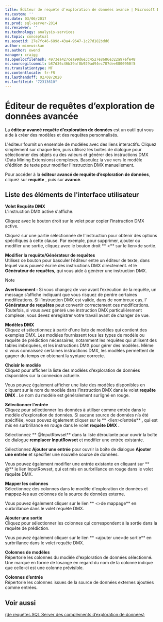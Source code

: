 ```yaml
---
title: Éditeur de requête d’exploration de données avancé | Microsoft Docs
ms.custom: ''
ms.date: 03/06/2017
ms.prod: sql-server-2014
ms.reviewer: ''
ms.technology: analysis-services
ms.topic: conceptual
ms.assetid: 27e7fc46-689d-43a4-9647-1c27d182bdd6
author: minewiskan
ms.author: owend
manager: craigg
ms.openlocfilehash: 4973ea427cea99d6e3c4527e8686e322a97efe48
ms.sourcegitcommit: b87d36c46b39af8b929ad94ec707dee8800950f5
ms.translationtype: MT
ms.contentlocale: fr-FR
ms.lasthandoff: 02/08/2020
ms.locfileid: "72313610"
---
```

# <a name="advanced-data-mining-query-editor"></a>Éditeur de requêtes d’exploration de données avancée
  La **éditeur avancé requête d’exploration de données** est un outil qui vous aide à créer des modèles et des requêtes personnalisés.  
  
 L'éditeur fournit un ensemble de modèles avec des liens interactifs. Cliquez simplement sur chaque lien, puis utilisez les boîtes de dialogue pour sélectionner des objets ou des valeurs et générer des instructions DMX (Data Mining Extensions) complexes. Basculez la vue vers le modèle d'édition de texte pour modifier l'instruction DMX manuellement.  
  
 Pour accéder à la **éditeur avancé de requête d’exploration de données**, cliquez sur **requête** , puis sur **avancé**.  
  
## <a name="uielement-list"></a>Liste des éléments de l'interface utilisateur  
 **Volet Requête DMX**  
 L'instruction DMX active s'affiche.  
  
 Cliquez avec le bouton droit sur le volet pour copier l'instruction DMX active.  
  
 Cliquez sur une partie sélectionnée de l'instruction pour obtenir des options spécifiques à cette clause. Par exemple, pour supprimer, ajouter ou modifier une sortie, cliquez avec le bouton droit ** \<** sur le lien>de sortie.  
  
 **Modifier la requête/Générateur de requêtes**  
 Utilisez ce bouton pour basculer l’éditeur entre un éditeur de texte, dans lequel vous pouvez écrire des instructions DMX directement. et le **Générateur de requêtes**, qui vous aide à générer une instruction DMX.  
  
> [!NOTE]  
>  **Avertissement :** Si vous changez de vue avant l’exécution de la requête, un message s’affiche indiquant que vous risquez de perdre certaines modifications. Si l’instruction DMX est valide, dans de nombreux cas, l' **Générateur de requêtes** peut convertir correctement ces modifications. Toutefois, si vous avez généré une instruction DMX particulièrement complexe, vous devez enregistrer votre travail avant de changer de vue.  
  
 **Modèles DMX**  
 Cliquez et sélectionnez à partir d'une liste de modèles qui contient des exemples DMX. Les modèles fournissent tous les types de modèle ou requête de prédiction nécessaires, notamment les requêtes qui utilisent des tables imbriquées, et les instructions DMX pour gérer des modèles. Même si vous connaissez certaines instructions DMX, les modèles permettent de gagner du temps en obtenant la syntaxe correcte.  
  
 **Choisir le modèle**  
 Cliquez pour afficher la liste des modèles d'exploration de données disponibles sur la connexion actuelle.  
  
 Vous pouvez également afficher une liste des modèles disponibles en cliquant sur le nom du modèle dans l’instruction DMX dans le volet **requête DMX** . Le nom du modèle est généralement surligné en rouge.  
  
 **Sélectionner l’entrée**  
 Cliquez pour sélectionner les données à utiliser comme entrée dans le modèle d'exploration de données. Si aucune source de données n’a été spécifiée, vous pouvez également cliquer sur le ** \<lien>d’entrée** , qui est mis en surbrillance en rouge dans le volet **requête DMX** .  
  
 Sélectionnez ** \@InputRowset** dans la liste déroulante pour ouvrir la boîte de dialogue **remplacer InputRowset** et modifier une entrée existante.  
  
 Sélectionnez **Ajouter une entrée** pour ouvrir la boîte de dialogue **Ajouter une entrée** et spécifier une nouvelle source de données.  
  
 Vous pouvez également modifier une entrée existante en cliquant sur ** \@** le lien InputRowset, qui est mis en surbrillance en rouge dans le volet requête DMX.  
  
 **Mapper les colonnes**  
 Sélectionnez des colonnes dans le modèle d'exploration de données et mappez-les aux colonnes de la source de données externe.  
  
 Vous pouvez également cliquer sur le lien ** \<>de mappage** en surbrillance dans le volet requête DMX.  
  
 **Ajouter une sortie**  
 Cliquez pour sélectionner les colonnes qui correspondent à la sortie dans la requête de prédiction.  
  
 Vous pouvez également cliquer sur le lien ** \<ajouter une>de sortie** en surbrillance dans le volet requête DMX.  
  
 **Colonnes de modèles**  
 Répertorie les colonnes du modèle d'exploration de données sélectionné. Une marque en forme de losange en regard du nom de la colonne indique que celle-ci est une colonne prévisible.  
  
 **Colonnes d’entrée**  
 Répertorie les colonnes issues de la source de données externes ajoutées comme entrées.  
  
## <a name="see-also"></a>Voir aussi  
 [&#40;de requêtes SQL Server des compléments d’exploration de données&#41;](query-sql-server-data-mining-add-ins.md)  
  
  
